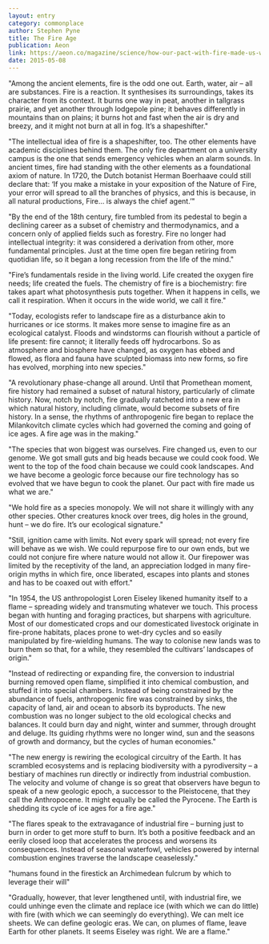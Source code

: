 ```yaml
---
layout: entry
category: commonplace
author: Stephen Pyne
title: The Fire Age
publication: Aeon
link: https://aeon.co/magazine/science/how-our-pact-with-fire-made-us-what-we-are
date: 2015-05-08
---
```


"Among the ancient elements, fire is the odd one out. Earth, water, air – all are substances. Fire is a reaction. It synthesises its surroundings, takes its character from its context. It burns one way in peat, another in tallgrass prairie, and yet another through lodgepole pine; it behaves differently in mountains than on plains; it burns hot and fast when the air is dry and breezy, and it might not burn at all in fog. It’s a shapeshifter."
 
"The intellectual idea of fire is a shapeshifter, too. The other elements have academic disciplines behind them. The only fire department on a university campus is the one that sends emergency vehicles when an alarm sounds. In ancient times, fire had standing with the other elements as a foundational axiom of nature. In 1720, the Dutch botanist Herman Boerhaave could still declare that: ‘If you make a mistake in your exposition of the Nature of Fire, your error will spread to all the branches of physics, and this is because, in all natural productions, Fire… is always the chief agent.’"

"By the end of the 18th century, fire tumbled from its pedestal to begin a declining career as a subset of chemistry and thermodynamics, and a concern only of applied fields such as forestry. Fire no longer had intellectual integrity: it was considered a derivation from other, more fundamental principles. Just at the time open fire began retiring from quotidian life, so it began a long recession from the life of the mind."

"Fire’s fundamentals reside in the living world. Life created the oxygen fire needs; life created the fuels. The chemistry of fire is a biochemistry: fire takes apart what photosynthesis puts together. When it happens in cells, we call it respiration. When it occurs in the wide world, we call it fire."

"Today, ecologists refer to landscape fire as a disturbance akin to hurricanes or ice storms. It makes more sense to imagine fire as an ecological catalyst. Floods and windstorms can flourish without a particle of life present: fire cannot; it literally feeds off hydrocarbons. So as atmosphere and biosphere have changed, as oxygen has ebbed and flowed, as flora and fauna have sculpted biomass into new forms, so fire has evolved, morphing into new species."

"A revolutionary phase-change all around. Until that Promethean moment, fire history had remained a subset of natural history, particularly of climate history. Now, notch by notch, fire gradually ratcheted into a new era in which natural history, including climate, would become subsets of fire history. In a sense, the rhythms of anthropogenic fire began to replace the Milankovitch climate cycles which had governed the coming and going of ice ages. A fire age was in the making."

"The species that won biggest was ourselves. Fire changed us, even to our genome. We got small guts and big heads because we could cook food. We went to the top of the food chain because we could cook landscapes. And we have become a geologic force because our fire technology has so evolved that we have begun to cook the planet. Our pact with fire made us what we are."

"We hold fire as a species monopoly. We will not share it willingly with any other species. Other creatures knock over trees, dig holes in the ground, hunt – we do fire. It’s our ecological signature."

"Still, ignition came with limits. Not every spark will spread; not every fire will behave as we wish. We could repurpose fire to our own ends, but we could not conjure fire where nature would not allow it. Our firepower was limited by the receptivity of the land, an appreciation lodged in many fire-origin myths in which fire, once liberated, escapes into plants and stones and has to be coaxed out with effort."

"In 1954, the US anthropologist Loren Eiseley likened humanity itself to a flame – spreading widely and transmuting whatever we touch. This process began with hunting and foraging practices, but sharpens with agriculture. Most of our domesticated crops and our domesticated livestock originate in fire-prone habitats, places prone to wet-dry cycles and so easily manipulated by fire-wielding humans. The way to colonise new lands was to burn them so that, for a while, they resembled the cultivars’ landscapes of origin."

"Instead of redirecting or expanding fire, the conversion to industrial burning removed open flame, simplified it into chemical combustion, and stuffed it into special chambers. Instead of being constrained by the abundance of fuels, anthropogenic fire was constrained by sinks, the capacity of land, air and ocean to absorb its byproducts. The new combustion was no longer subject to the old ecological checks and balances. It could burn day and night, winter and summer, through drought and deluge. Its guiding rhythms were no longer wind, sun and the seasons of growth and dormancy, but the cycles of human economies."

"The new energy is rewiring the ecological circuitry of the Earth. It has scrambled ecosystems and is replacing biodiversity with a pyrodiversity – a bestiary of machines run directly or indirectly from industrial combustion. The velocity and volume of change is so great that observers have begun to speak of a new geologic epoch, a successor to the Pleistocene, that they call the Anthropocene. It might equally be called the Pyrocene. The Earth is shedding its cycle of ice ages for a fire age."

"The flares speak to the extravagance of industrial fire – burning just to burn in order to get more stuff to burn. It’s both a positive feedback and an eerily closed loop that accelerates the process and worsens its consequences. Instead of seasonal waterfowl, vehicles powered by internal combustion engines traverse the landscape ceaselessly."

"humans found in the firestick an Archimedean fulcrum by which to leverage their will"

"Gradually, however, that lever lengthened until, with industrial fire, we could unhinge even the climate and replace ice (with which we can do little) with fire (with which we can seemingly do everything). We can melt ice sheets. We can define geologic eras. We can, on plumes of flame, leave Earth for other planets. It seems Eiseley was right. We are a flame."
